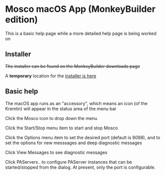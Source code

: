 # Mosco macOS App (MonkeyBuilder edition)

This is a basic help page while a more detailed help page is being worked on

## Installer

~~The installer can be found on the MonkeyBuilder downloads page~~

A **temporary** location for the [installer is here](https://github.com/DelphiWorlds/MoscoExpert/Bin/MoscoMBEdition.1.0.1.pkg)

## Basic help

The macOS app runs as an "accessory", which means an icon (of the Kremlin) will appear in the status area of the menu bar

Click the Mosco icon to drop down the menu

Click the Start/Stop menu item to start and stop Mosco

Click the Options menu item to set the desired port (default is 8088), and to set the options for new messsages and deep diagnostic messages

Click View Messages to see diagnostic messages

Click PAServers.. to configure PAServer instances that can be started/stopped from the dialog. At present, only the port is configurable.
